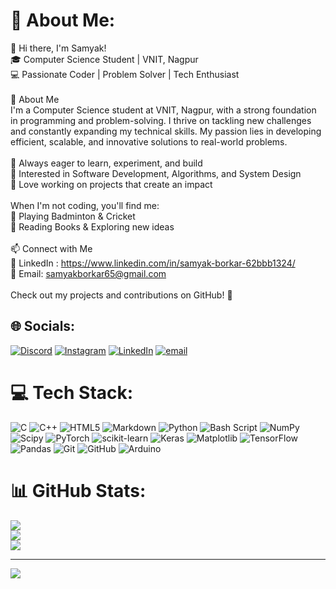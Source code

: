 # 💫 About Me:
👋 Hi there, I'm Samyak!<br>🎓 Computer Science Student | VNIT, Nagpur<br>💻 Passionate Coder | Problem Solver | Tech Enthusiast<br><br>🚀 About Me<br>I'm a Computer Science student at VNIT, Nagpur, with a strong foundation in programming and problem-solving. I thrive on tackling new challenges and constantly expanding my technical skills. My passion lies in developing efficient, scalable, and innovative solutions to real-world problems.<br><br>🔹 Always eager to learn, experiment, and build<br>🔹 Interested in Software Development, Algorithms, and System Design<br>🔹 Love working on projects that create an impact<br><br>When I'm not coding, you'll find me:<br>🏸 Playing Badminton & Cricket<br>📖 Reading Books & Exploring new ideas<br><br>📫 Connect with Me<br>💼 LinkedIn : https://www.linkedin.com/in/samyak-borkar-62bbb1324/<br>📩 Email: samyakborkar65@gmail.com<br><br>Check out my projects and contributions on GitHub! 🚀


## 🌐 Socials:
[![Discord](https://img.shields.io/badge/Discord-%237289DA.svg?logo=discord&logoColor=white)](https://discord.gg/samyak01779) [![Instagram](https://img.shields.io/badge/Instagram-%23E4405F.svg?logo=Instagram&logoColor=white)](https://instagram.com/samyak_787) [![LinkedIn](https://img.shields.io/badge/LinkedIn-%230077B5.svg?logo=linkedin&logoColor=white)](https://www.linkedin.com/in/samyak-borkar-62bbb1324/) [![email](https://img.shields.io/badge/Email-D14836?logo=gmail&logoColor=white)](mailto:samyakborkar65@gmail.com) 

# 💻 Tech Stack:
![C](https://img.shields.io/badge/c-%2300599C.svg?style=flat&logo=c&logoColor=white) ![C++](https://img.shields.io/badge/c++-%2300599C.svg?style=flat&logo=c%2B%2B&logoColor=white) ![HTML5](https://img.shields.io/badge/html5-%23E34F26.svg?style=flat&logo=html5&logoColor=white) ![Markdown](https://img.shields.io/badge/markdown-%23000000.svg?style=flat&logo=markdown&logoColor=white) ![Python](https://img.shields.io/badge/python-3670A0?style=flat&logo=python&logoColor=ffdd54) ![Bash Script](https://img.shields.io/badge/bash_script-%23121011.svg?style=flat&logo=gnu-bash&logoColor=white) ![NumPy](https://img.shields.io/badge/numpy-%23013243.svg?style=flat&logo=numpy&logoColor=white) ![Scipy](https://img.shields.io/badge/SciPy-%230C55A5.svg?style=flat&logo=scipy&logoColor=%white) ![PyTorch](https://img.shields.io/badge/PyTorch-%23EE4C2C.svg?style=flat&logo=PyTorch&logoColor=white) ![scikit-learn](https://img.shields.io/badge/scikit--learn-%23F7931E.svg?style=flat&logo=scikit-learn&logoColor=white) ![Keras](https://img.shields.io/badge/Keras-%23D00000.svg?style=flat&logo=Keras&logoColor=white) ![Matplotlib](https://img.shields.io/badge/Matplotlib-%23ffffff.svg?style=flat&logo=Matplotlib&logoColor=black) ![TensorFlow](https://img.shields.io/badge/TensorFlow-%23FF6F00.svg?style=flat&logo=TensorFlow&logoColor=white) ![Pandas](https://img.shields.io/badge/pandas-%23150458.svg?style=flat&logo=pandas&logoColor=white) ![Git](https://img.shields.io/badge/git-%23F05033.svg?style=flat&logo=git&logoColor=white) ![GitHub](https://img.shields.io/badge/github-%23121011.svg?style=flat&logo=github&logoColor=white) ![Arduino](https://img.shields.io/badge/-Arduino-00979D?style=flat&logo=Arduino&logoColor=white)
# 📊 GitHub Stats:
![](https://github-readme-stats.vercel.app/api?username=Samyak-777&theme=dark&hide_border=false&include_all_commits=true&count_private=true)<br/>
![](https://github-readme-streak-stats.herokuapp.com/?user=Samyak-777&theme=dark&hide_border=false)<br/>
![](https://github-readme-stats.vercel.app/api/top-langs/?username=Samyak-777&theme=dark&hide_border=false&include_all_commits=true&count_private=true&layout=compact)

---
[![](https://visitcount.itsvg.in/api?id=Samyak-777&icon=2&color=2)](https://visitcount.itsvg.in)

<!-- Proudly created with GPRM ( https://gprm.itsvg.in ) -->
